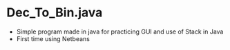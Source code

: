 # Dec_To_Bin.java

- Simple program made in java for practicing GUI and use of Stack in Java
- First time using Netbeans
